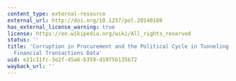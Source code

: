 ```yaml
---
content_type: external-resource
external_url: http://doi.org/10.1257/pol.20140188
has_external_license_warning: true
license: https://en.wikipedia.org/wiki/All_rights_reserved
status: ''
title: 'Corruption in Procurement and the Political Cycle in Tunneling: Evidence from
  Financial Transactions Data'
uid: e21c11fc-3e2f-45a6-b359-d1975b135b72
wayback_url: ''
---
```

